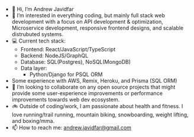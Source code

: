 - 👋 Hi, I’m Andrew Javidfar
- 🧠 I’m interested in everything coding, but mainly full stack web development with a focus on API development & optimization, Microservice development, responsive frontend designs, and scalable distrubuted systems.
- 💻 Current tech stack: 
  - Frontend: React/JavaScript/TypeScript
  - Backend: NodeJS/GraphQL
  - Database: SQL(Postgres), NoSQL(MongoDB)
  - Data layer:
    -  Python/Django for PSQL ORM
- Some experience with AWS, Remix, Heroku, and Prisma (SQL ORM)
- 🤜 I’m looking to collaborate on any open source projects that might provide some user-experience improvements or performance improvements towards web dev ecosystem.
- 🚲 Outside of coding/work, I am passionate about health and fitness. I love running/trail running, mountain biking, snowboarding, weight lifting, and boxing/mma. 
- 📫 How to reach me: andrew.javidfar@gmail.com

<!---
javida1492/javida1492 is a ✨ special ✨ repository because its `README.md` (this file) appears on your GitHub profile.
You can click the Preview link to take a look at your changes.
--->
